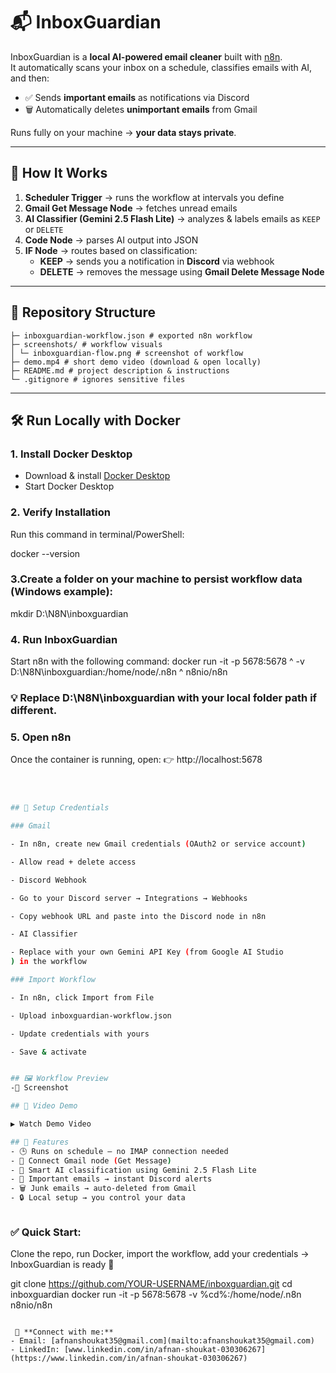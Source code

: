 # 📬 InboxGuardian  

InboxGuardian is a **local AI-powered email cleaner** built with [n8n](https://n8n.io/).  
It automatically scans your inbox on a schedule, classifies emails with AI, and then:  

- ✅ Sends **important emails** as notifications via Discord  
- 🗑️ Automatically deletes **unimportant emails** from Gmail  

Runs fully on your machine → **your data stays private**.  

---

## 🚀 How It Works  

1. **Scheduler Trigger** → runs the workflow at intervals you define  
2. **Gmail Get Message Node** → fetches unread emails  
3. **AI Classifier (Gemini 2.5 Flash Lite)** → analyzes & labels emails as `KEEP` or `DELETE`  
4. **Code Node** → parses AI output into JSON  
5. **IF Node** → routes based on classification:  
   - **KEEP** → sends you a notification in **Discord** via webhook  
   - **DELETE** → removes the message using **Gmail Delete Message Node**  

---

## 📂 Repository Structure  

```
├─ inboxguardian-workflow.json # exported n8n workflow
├─ screenshots/ # workflow visuals
│ └─ inboxguardian-flow.png # screenshot of workflow
├─ demo.mp4 # short demo video (download & open locally)
├─ README.md # project description & instructions
└─ .gitignore # ignores sensitive files
```


---

## 🛠️ Run Locally with Docker  

### 1. Install Docker Desktop  
- Download & install [Docker Desktop](https://www.docker.com/products/docker-desktop/)  
- Start Docker Desktop  

### 2. Verify Installation  
Run this command in terminal/PowerShell:  

docker --version

### 3.Create a folder on your machine to persist workflow data (Windows example):
mkdir D:\N8N\inboxguardian

### 4. Run InboxGuardian
Start n8n with the following command:
docker run -it -p 5678:5678 ^
  -v D:\N8N\inboxguardian:/home/node/.n8n ^
  n8nio/n8n
   ### 💡 Replace D:\N8N\inboxguardian with your local folder path if different.

### 5. Open n8n
Once the container is running, open:
👉 http://localhost:5678
```sh



## 🔑 Setup Credentials

### Gmail

- In n8n, create new Gmail credentials (OAuth2 or service account)

- Allow read + delete access

- Discord Webhook

- Go to your Discord server → Integrations → Webhooks

- Copy webhook URL and paste into the Discord node in n8n

- AI Classifier

- Replace with your own Gemini API Key (from Google AI Studio
) in the workflow

### Import Workflow

- In n8n, click Import from File

- Upload inboxguardian-workflow.json

- Update credentials with yours

- Save & activate


## 🖼️ Workflow Preview
-📸 Screenshot

## 🎥 Video Demo

▶ Watch Demo Video

## 🔔 Features 
- 🕒 Runs on schedule – no IMAP connection needed
- 📨 Connect Gmail node (Get Message)
- 🤖 Smart AI classification using Gemini 2.5 Flash Lite
- 📨 Important emails → instant Discord alerts
- 🗑️ Junk emails → auto-deleted from Gmail 
- 🔒 Local setup → you control your data



```
### ✅ Quick Start:
Clone the repo, run Docker, import the workflow, add your credentials → InboxGuardian is ready 🚀

git clone https://github.com/YOUR-USERNAME/inboxguardian.git
cd inboxguardian
docker run -it -p 5678:5678 -v %cd%:/home/node/.n8n n8nio/n8n
```

 📩 **Connect with me:** 
- Email: [afnanshoukat35@gmail.com](mailto:afnanshoukat35@gmail.com)
- LinkedIn: [www.linkedin.com/in/afnan-shoukat-030306267](https://www.linkedin.com/in/afnan-shoukat-030306267)
